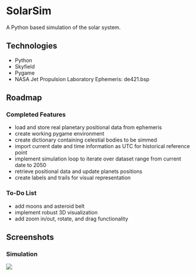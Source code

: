 # SolarSim
A Python based simulation of the solar system.

## Technologies
- Python
- Skyfield
- Pygame
- NASA Jet Propulsion Laboratory Ephemeris: de421.bsp

## Roadmap

### Completed Features
- load and store real planetary positional data from ephemeris
- create working pygame environment
- create dictionary containing celestial bodies to be simmed
- import current date and time information as UTC for historical reference point
- implement simulation loop to iterate over dataset range from current date to 2050
- retrieve positional data and update planets positions
- create labels and trails for visual representation

### To-Do List
- add moons and asteroid belt
- implement robust 3D visualization
- add zoom in/out, rotate, and drag functionality

## Screenshots

### Simulation
<img src = "https://imgur.com/a/F4LHvHA.gif">

